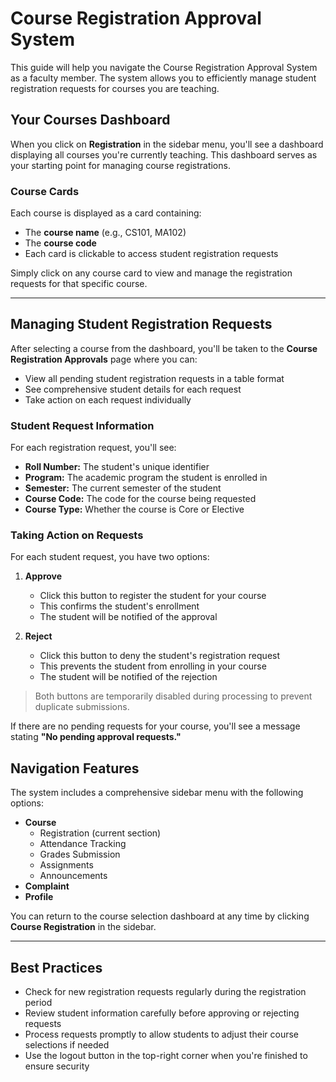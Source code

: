 # Course Registration Approval System

This guide will help you navigate the Course Registration Approval System as a faculty member. The system allows you to efficiently manage student registration requests for courses you are teaching.

## Your Courses Dashboard

When you click on **Registration** in the sidebar menu, you'll see a dashboard displaying all courses you're currently teaching. This dashboard serves as your starting point for managing course registrations.

### Course Cards

Each course is displayed as a card containing:
- The **course name** (e.g., CS101, MA102)
- The **course code**
- Each card is clickable to access student registration requests

Simply click on any course card to view and manage the registration requests for that specific course.

---

## Managing Student Registration Requests

After selecting a course from the dashboard, you'll be taken to the **Course Registration Approvals** page where you can:

- View all pending student registration requests in a table format
- See comprehensive student details for each request
- Take action on each request individually

### Student Request Information

For each registration request, you'll see:
- **Roll Number:** The student's unique identifier
- **Program:** The academic program the student is enrolled in
- **Semester:** The current semester of the student
- **Course Code:** The code for the course being requested
- **Course Type:** Whether the course is Core or Elective

### Taking Action on Requests

For each student request, you have two options:

1. **Approve**  
   - Click this button to register the student for your course  
   - This confirms the student's enrollment  
   - The student will be notified of the approval

2. **Reject**  
   - Click this button to deny the student's registration request  
   - This prevents the student from enrolling in your course  
   - The student will be notified of the rejection

> Both buttons are temporarily disabled during processing to prevent duplicate submissions.

If there are no pending requests for your course, you'll see a message stating **"No pending approval requests."**

## Navigation Features

The system includes a comprehensive sidebar menu with the following options:
- **Course**
  - Registration (current section)
  - Attendance Tracking
  - Grades Submission
  - Assignments
  - Announcements
- **Complaint**
- **Profile**

You can return to the course selection dashboard at any time by clicking **Course Registration** in the sidebar.

---

## Best Practices

- Check for new registration requests regularly during the registration period
- Review student information carefully before approving or rejecting requests
- Process requests promptly to allow students to adjust their course selections if needed
- Use the logout button in the top-right corner when you're finished to ensure security
